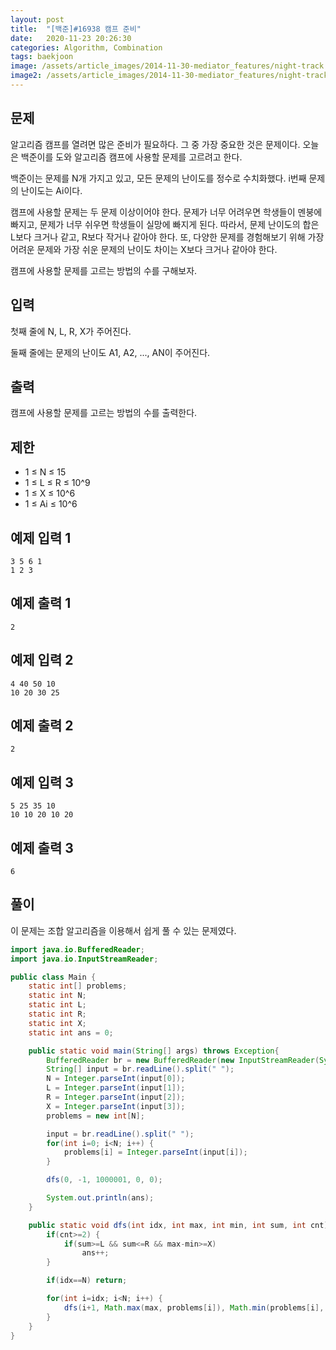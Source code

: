 ```yaml
---
layout: post
title:  "[백준]#16938 캠프 준비"
date:   2020-11-23 20:26:30
categories: Algorithm, Combination
tags: baekjoon
image: /assets/article_images/2014-11-30-mediator_features/night-track.JPG
image2: /assets/article_images/2014-11-30-mediator_features/night-track-mobile.JPG
---
```


문제
--------------------

알고리즘 캠프를 열려면 많은 준비가 필요하다. 그 중 가장 중요한 것은 문제이다. 오늘은 백준이를 도와 알고리즘 캠프에 사용할 문제를 고르려고 한다.

백준이는 문제를 N개 가지고 있고, 모든 문제의 난이도를 정수로 수치화했다. i번째 문제의 난이도는 Ai이다.

캠프에 사용할 문제는 두 문제 이상이어야 한다. 문제가 너무 어려우면 학생들이 멘붕에 빠지고, 문제가 너무 쉬우면 학생들이 실망에 빠지게 된다. 따라서, 문제 난이도의 합은 L보다 크거나 같고, R보다 작거나 같아야 한다. 또, 다양한 문제를 경험해보기 위해 가장 어려운 문제와 가장 쉬운 문제의 난이도 차이는 X보다 크거나 같아야 한다.

캠프에 사용할 문제를 고르는 방법의 수를 구해보자.

입력
---------------------------

첫째 줄에 N, L, R, X가 주어진다.

둘째 줄에는 문제의 난이도 A1, A2, ..., AN이 주어진다.

출력
----------------

캠프에 사용할 문제를 고르는 방법의 수를 출력한다.

제한
------------

- 1 ≤ N ≤ 15
- 1 ≤ L ≤ R ≤ 10^9
- 1 ≤ X ≤ 10^6
- 1 ≤ Ai ≤ 10^6

예제 입력 1 
----------------------

```
3 5 6 1
1 2 3
```

예제 출력 1 
------------------------

```
2
```

예제 입력 2
----------------------

```
4 40 50 10
10 20 30 25
```

예제 출력 2
------------------------

```
2
```

예제 입력 3
----------------------

```
5 25 35 10
10 10 20 10 20
```

예제 출력 3
------------------------

```
6
```

풀이
--------------------------

이 문제는 조합 알고리즘을 이용해서 쉽게 풀 수 있는 문제였다.

```java
import java.io.BufferedReader;
import java.io.InputStreamReader;

public class Main {
    static int[] problems;
    static int N;
    static int L;
    static int R;
    static int X;
    static int ans = 0;

    public static void main(String[] args) throws Exception{
        BufferedReader br = new BufferedReader(new InputStreamReader(System.in));
        String[] input = br.readLine().split(" ");
        N = Integer.parseInt(input[0]);
        L = Integer.parseInt(input[1]);
        R = Integer.parseInt(input[2]);
        X = Integer.parseInt(input[3]);
        problems = new int[N];

        input = br.readLine().split(" ");
        for(int i=0; i<N; i++) {
            problems[i] = Integer.parseInt(input[i]);
        }

        dfs(0, -1, 1000001, 0, 0);

        System.out.println(ans);
    }

    public static void dfs(int idx, int max, int min, int sum, int cnt) {
        if(cnt>=2) {
            if(sum>=L && sum<=R && max-min>=X)
                ans++;
        }

        if(idx==N) return;

        for(int i=idx; i<N; i++) {
            dfs(i+1, Math.max(max, problems[i]), Math.min(problems[i], min), sum+problems[i], cnt+1);
        }
    }
}
```
